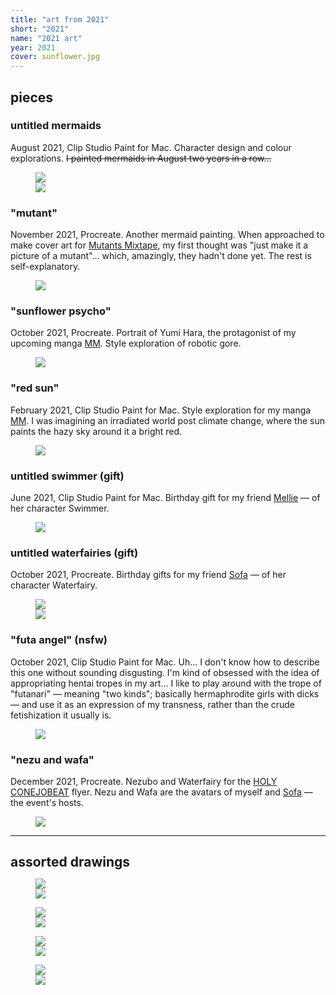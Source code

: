 ```yaml
---
title: "art from 2021"
short: "2021"
name: "2021 art"
year: 2021
cover: sunflower.jpg
---
```


<h2 id="pieces" style="margin-bottom:0.5em">pieces</h2>

### untitled mermaids

August 2021, Clip Studio Paint for Mac. Character design and colour explorations. ~~I painted mermaids in August two years in a row...~~

<figure>
  <div class="img2f">
    <div style="flex:0.75;">
      <img src="{{ site.baseurl }}/assets/art/2021/octo.jpg">
    </div>
    <div style="flex:0.7022930431;">
      <img src="{{ site.baseurl }}/assets/art/2021/mermy.jpg">
    </div>
  </div>
</figure>

### "mutant" 

November 2021, Procreate. Another mermaid painting. When approached to make cover art for <a href="{{ site.baseurl }}/work/mutants">Mutants Mixtape</a>, my first thought was "just make it a picture of a mutant"... which, amazingly, they hadn't done yet. The rest is self-explanatory.

<figure>
  <img src="{{ site.baseurl }}/assets/art/2021/mutant.jpg">
</figure>

### "sunflower psycho"

October 2021, Procreate. Portrait of Yumi Hara, the protagonist of my upcoming manga <a href="{{ site.baseurl }}/work/mm">MM</a>. Style exploration of robotic gore.

<figure>
  <img src="{{ site.baseurl }}/assets/art/2021/sunflower.jpg">
</figure>

### "red sun"

February 2021, Clip Studio Paint for Mac. Style exploration for my manga <a href="{{ site.baseurl }}/work/mm">MM</a>. I was imagining an irradiated world post climate change, where the sun paints the hazy sky around it a bright red.

<figure>
  <img src="{{ site.baseurl }}/assets/art/2021/redsun2.jpg">
</figure>

### untitled swimmer (gift)

June 2021, Clip Studio Paint for Mac. Birthday gift for my friend <a href="https://twitter.com/qqqqDaubentonia">Mellie</a> — of her character Swimmer.

<figure>
  <img src="{{ site.baseurl }}/assets/art/2021/swimmer.jpg">
</figure>

### untitled waterfairies (gift)

October 2021, Procreate. Birthday gifts for my friend <a href="http://yogurt200.com">Sofa</a> — of her character Waterfairy.

<figure>
  <div class="img2f">
    <div style="flex:0.666666666;">
      <img src="{{ site.baseurl }}/assets/art/2021/waterfairy.jpg">
    </div>
    <div style="flex:1.25;">
      <img src="{{ site.baseurl }}/assets/art/2021/wafa.jpg">
    </div>
  </div>
</figure>

### "futa angel" (nsfw)

October 2021, Clip Studio Paint for Mac. Uh... I don't know how to describe this one without sounding disgusting. I'm kind of obsessed with the idea of appropriating hentai tropes in my art... I like to play around with the trope of "futanari" — meaning "two kinds"; basically hermaphrodite girls with dicks — and use it as an expression of my transness, rather than the crude fetishization it usually is.

<figure>
  <img src="{{ site.baseurl }}/assets/art/2021/futaheaven.jpg">
</figure>

### "nezu and wafa"

December 2021, Procreate. Nezubo and Waterfairy for the <a href="{{ site.baseurl }}/work/conejobeat/#holy-conejobeat">HOLY CONEJOBEAT</a> flyer. Nezu and Wafa are the avatars of myself and <a href="http://yogurt200.com">Sofa</a> — the event's hosts.

<figure>
  <img src="{{ site.baseurl }}/assets/art/2021/holy-chibis.jpg">
</figure>

* * *

<h2 id="assorted-drawings" style="margin-bottom:0.5em">assorted drawings</h2>

<figure>
  <div class="img2f">
    <div style="flex:1;">
      <img src="{{ site.baseurl }}/assets/art/2021/bettys.jpg">
    </div>
    <div style="flex:0.4013429752;">
      <img src="{{ site.baseurl }}/assets/art/2021/smugnezu.jpg">
    </div>
  </div>
</figure>

<figure>
  <div class="img2f">
    <div style="flex:0.6345072507;">
      <img src="{{ site.baseurl }}/assets/art/2021/cutieyang.jpg">
    </div>
    <div style="flex:0.9516041327;">
      <img src="{{ site.baseurl }}/assets/art/2021/yangdrunk.jpg">
    </div>
  </div>
</figure>

<figure>
  <div class="img2f">
    <div style="flex:1.1460101868;">
      <img src="{{ site.baseurl }}/assets/art/2021/ming.jpg">
    </div>
    <div style="flex:0.985823337;">
      <img src="{{ site.baseurl }}/assets/art/2021/robotys.jpg">
    </div>
  </div>
</figure>

<figure>
  <div class="img2f">
    <div style="flex:1.1094117647;">
      <img src="{{ site.baseurl }}/assets/art/2021/cutierobots.jpg">
    </div>
    <div style="flex:1.4915360502;">
      <img src="{{ site.baseurl }}/assets/art/2021/tmodels.jpg">
    </div>
  </div>
</figure>

<!-- <figure>
  <img src="{{ site.baseurl }}/assets/art/2021/hug.jpg">
</figure> -->
